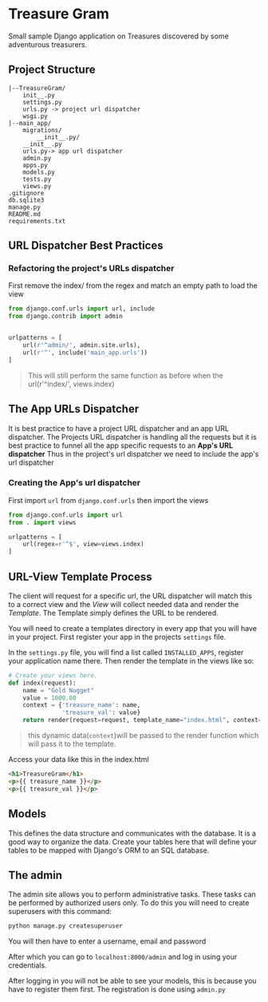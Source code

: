 # Treasure Gram

Small sample Django application on Treasures discovered by some adventurous treasurers.

## Project Structure
    |--TreasureGram/
        init__.py
        settings.py
        urls.py -> project url dispatcher
        wsgi.py
    |--main_app/
        migrations/
            __init__.py/
        __init__.py
        urls.py-> app url dispatcher
        admin.py
        apps.py
        models.py
        tests.py
        views.py
    .gitignore
    db.sqlite3
    manage.py
    README.md
    requirements.txt

## URL Dispatcher Best Practices

### Refactoring the project's URLs dispatcher
First remove the index/ from the regex and match an empty path to load the view

``` python
from django.conf.urls import url, include
from django.contrib import admin


urlpatterns = [
    url(r'^admin/', admin.site.urls),
    url(r'^', include('main_app.urls'))
]
```
> This will still perform the same function as before when the url(r'^index/', views.index)
 
## The App URLs Dispatcher

It is best practice to have a project URL dispatcher and an app URL dispatcher. The Projects URL dispatcher is handling all the requests but it is best practice to funnel all the app specific requests to an **App's URL dispatcher**
Thus in the project's url dispatcher we need to include the app's url dispatcher

### Creating the App's url dispatcher

First import `url` from `django.conf.urls` then import the views

``` python
from django.conf.urls import url
from . import views

urlpatterns = [
    url(regex=r'^$', view=views.index)
]
```

## URL-View Template Process

The client will request for a specific url, the URL dispatcher will match this to a correct view and the *View* will collect needed data and render the *Template*. The Template simply defines the URL to be rendered.

You will need to create a templates directory in every app that you will have in your project.
First register your app in the projects `settings` file.

In the `settings.py` file, you will find a list called `INSTALLED_APPS`, register your application name there.
Then render the template in the views like so:

``` python
# Create your views here.
def index(request):
    name = "Gold Nugget"
    value = 1000.00
    context = {'treasure_name': name,
               'treasure_val': value}
    return render(request=request, template_name="index.html", context=context)
```
> this dynamic data(`context`)will be passed to the render function which will pass it to the template.
 
 Access your data like this in the index.html
``` html
<h1>TreasureGram</h1>
<p>{{ treasure_name }}</p>
<p>{{ treasure_val }}</p>
```

## Models

This defines the data structure and communicates with the database. It is a good way to organize the data.
Create your tables here that will define your tables to be mapped with Django's ORM to an SQL database.


## The admin

The admin site allows you to perform administrative tasks. These tasks can be performed by authorized users only. To do this you will need to create superusers with this command:

``` bash
python manage.py createsuperuser
```

You will then have to enter a username, email and password

After which you can go to `localhost:8000/admin` and log in using your credentials.

After logging in you will not be able to see your models, this is because you have to register them first. The registration is done using `admin.py`
